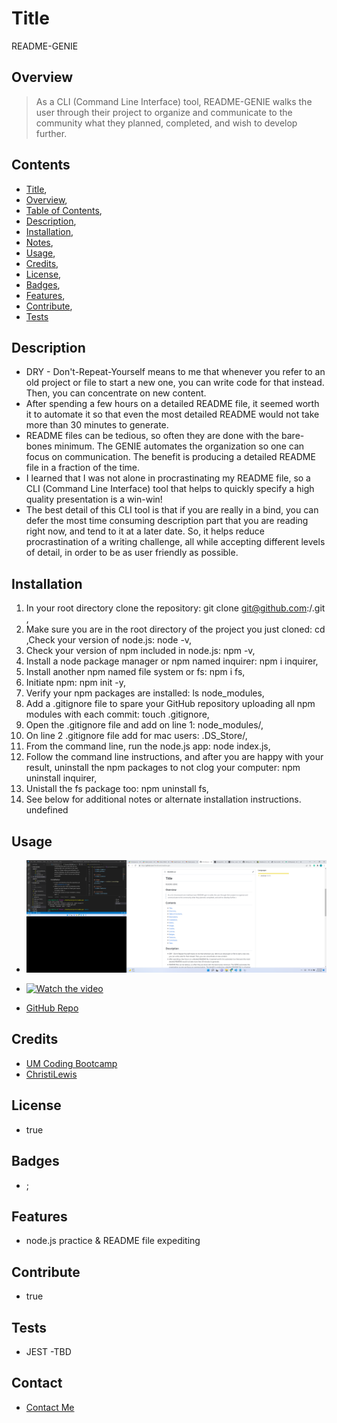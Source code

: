
  # Title
  README-GENIE 
  
  ## Overview 
  >As a CLI (Command Line Interface) tool, README-GENIE walks the user through their project to organize and communicate to the community what they planned, completed, and wish to develop further.

  <!--GO AHEAD AND MANUALLY FIX THIS MARKDOWN FILE SO THE TABLE OF CONTENTS AND THE INSTALLATION NOTES LOOK LIKE A LIST.  I'M TRYING TO SOLVE PRINTING THE CHOICES ARRAY FROM THE INDEX.JS FILE AS AN OBJECT SO IT LOOKS MORE LIKE A LIST- IS IT A PARSE FUNCTION? FOUND https://www.w3schools.com/js/js_json_parse.asp OR IS IT A STRING  https://developer.mozilla.org/en-US/docs/Web/JavaScript/Reference/Global_Objects/Array/toString-->

  ## Contents
  * [Title](#title),
  * [Overview](#overview),
  * [Table of Contents](#contents),
  * [Description](#description),
  * [Installation](#installation),
  * [Notes](#notes),
  * [Usage](#usage),
  * [Credits](#credits),
  * [License](#license),
  * [Badges](#badges),
  * [Features](#features),
  * [Contribute](#contribute),
  * [Tests](#tests)

  ## Description
  <!--undefined hidden-->
  * DRY - Don't-Repeat-Yourself means to me that whenever you refer to an old project or file to start a new one, you can write code for that instead. Then, you can concentrate on new content.
  * After spending a few hours on a detailed README file, it seemed worth it to automate it so that even the most detailed README would not take more than 30 minutes to generate.
  * README files can be tedious, so often they are done with the bare-bones minimum. The GENIE automates the organization so one can focus on communication. The benefit is producing a detailed README file in a fraction of the time.
  * I learned that I was not alone in procrastinating my README file, so a CLI (Command Line Interface) tool that helps to quickly specify a high quality presentation is a win-win!
  * The best detail of this CLI tool is that if you are really in a bind, you can defer the most time consuming description part that you are reading right now, and tend to it at a later date. So, it helps reduce procrastination of a writing challenge, all while accepting different levels of detail, in order to be as user friendly as possible.

  ## Installation
  <!--* false-->
  1) In your root directory clone the <project directory name> repository: git clone git@github.com:<userName>/<project directory name>.git ,
  2) Make sure you are in the root directory of the project you just cloned: cd <project directory name>,Check your version of node.js: node -v,
  3) Check your version of npm included in node.js: npm -v,
  4) Install a node package manager or npm named inquirer: npm i inquirer,
  5) Install another npm named file system or fs: npm i fs,
  6) Initiate npm: npm init -y,
  7) Verify your npm packages are installed: ls node_modules,
  8) Add a .gitignore file to spare your GitHub repository uploading all npm modules with each commit: touch .gitignore,
  9) Open the .gitignore file and add on line 1: node_modules/,
  10) On line 2 .gitignore file add for mac users: .DS_Store/,
  11) From the command line, run the node.js app: node index.js,
  12) Follow the command line instructions, and after you are happy with your result, uninstall the npm packages to not clog your computer: npm uninstall inquirer,
  13) Unistall the fs package too: npm uninstall fs,
  14) See below for additional notes or alternate installation instructions.
  undefined

  ## Usage
  * ![Preview Image](./assets/images/readme-genie.png)
  * [![Watch the video]( https://img.youtube.com/vi/mL0ddYzl0Z8/hqdefault.jpg)]( https://youtu.be/mL0ddYzl0Z8)

  * [GitHub Repo](https://github.com/ChristiLewis/readme-gen)
  <!--* true-->
  <!--* false-->
  
  ## Credits
  * [UM Coding Bootcamp](https://bootcamp.miami.edu/coding/)
  * [ChristiLewis](https://github.com/ChristiLewis)

  ## License
  * true
  
  ## Badges
  * ;

  ## Features
  * node.js practice & README file expediting

  ## Contribute
  * true

  ## Tests
  * JEST -TBD

  ## Contact
  * [Contact Me](clc@xxxxxxx.com)
